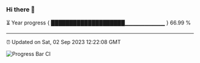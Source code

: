 ### Hi there 👋

⏳ Year progress { ████████████████████▁▁▁▁▁▁▁▁▁▁ } 66.99 %

---

⏰ Updated on Sat, 02 Sep 2023 12:22:08 GMT

![Progress Bar CI](https://github.com/liununu/liununu/workflows/Progress%20Bar%20CI/badge.svg)
